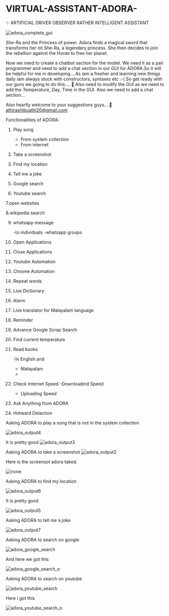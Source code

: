 # VIRTUAL-ASSISTANT-ADORA-
✨ ARTIFICIAL DRIVER OBSERVER RATHER INTELLIGENT ASSISTANT

![adora_complete_gui](https://github.com/unitiaathiras/VIRTUAL-ASSISTANT-ADORA-/assets/127323277/d281bfa1-c4cc-4644-a32b-6d2e676e51a6)


She-Ra and the Princess of power.
Adora finds a magical sword that transforms her int She-Ra, a legendary princess. She then decides to join the rebellion against the Horde to free her planet.

Now we need to create a chatbot section for the model. We need it as a pair programmer and need to add a chat section in our GUI for ADORA.So it will be helpful for me in developing....As iam a fresher and learning new things daily iam always stuck with constructors, syntaxes etc :-(  So get ready with our guns we going to do this....  🦖 Also need to modify the GUI as we need to add the Temperature, Day, Time in the GUI. Also we need to add a chat section...

Also heartly welcome to your suggestions guys...
📧athirashibuathi20@gmail.com

Functionalities of ADORA:

1. Play song
    - From system collection
    - From internet
 
2. Take a screenshot

3. Find my location

4. Tell me a joke

5. Google search

6. Youtube search

7.open websites

8.wikipedia search

9. whatsapp message

    -to individuals
    -whatsapp groups
   
10. Open Applications

11. Close Applications

12. Youtube Automation

13. Chrome Automation

14. Repeat words

15. Live Dictionary

16. Alarm

17. Live translator for Malayalam language

18. Reminder

19. Advance Google Scrap Search

20. Find current temperature

21. Read books

    -In English and
    - Malayalam
    - 
22. Check Internet Speed
    -Downloadind Speed
    - Uploading Speed
    
23. Ask Anything from ADORA

24. Hotward Detection

Asking ADORA to play a song that is not in the system collection

![adora_output4](https://github.com/unitiaathiras/VIRTUAL-ASSISTANT-ADORA-/assets/127323277/01101dc3-da97-4355-8223-8aa813fd69e2)

It is pretty good
![adora_output3](https://github.com/unitiaathiras/VIRTUAL-ASSISTANT-ADORA-/assets/127323277/8fbdfcf4-c013-4d20-8d57-b67baa261c18)

Asking ADORA to take a screenshot
![adora_output2](https://github.com/unitiaathiras/VIRTUAL-ASSISTANT-ADORA-/assets/127323277/14609cdc-b1b0-47c7-be33-e629ef7e7d49)

Here is the screensot adora taked.

![none](https://github.com/unitiaathiras/VIRTUAL-ASSISTANT-ADORA-/assets/127323277/e6467623-f679-4bde-97e1-1e8b878c2bf6)

Asking ADORA to find my location

![adora_output6](https://github.com/unitiaathiras/VIRTUAL-ASSISTANT-ADORA-/assets/127323277/ec74a8b0-af9d-48e2-9c98-dc7e8e59f73e)

It is pretty good


![adora_output5](https://github.com/unitiaathiras/VIRTUAL-ASSISTANT-ADORA-/assets/127323277/6d083d3b-ae79-421f-a26f-5d40f43d8dcb)


Asking ADORA to tell me a joke

![adora_output7](https://github.com/unitiaathiras/VIRTUAL-ASSISTANT-ADORA-/assets/127323277/a0ebef67-3500-4afc-965d-936801acce97)

Asking ADORA to search on google

![adora_google_search](https://github.com/unitiaathiras/VIRTUAL-ASSISTANT-ADORA-/assets/127323277/488005c1-a489-4e5c-84b3-2aa88a7aa961)

And here we got this

![adora_google_search_o](https://github.com/unitiaathiras/VIRTUAL-ASSISTANT-ADORA-/assets/127323277/c92de833-0cd5-4a70-9799-79c84e84f930)


Asking ADORA to search on youtube

![adora_youtube_search](https://github.com/unitiaathiras/VIRTUAL-ASSISTANT-ADORA-/assets/127323277/354cdf53-f31a-4590-8550-49dec1512939)

Here i got this

![adora_youtube_search_o](https://github.com/unitiaathiras/VIRTUAL-ASSISTANT-ADORA-/assets/127323277/582f764c-1f6c-4eb3-8f0e-0d275e50a05c)

